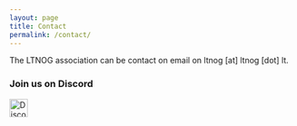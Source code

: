 ```yaml
---
layout: page
title: Contact
permalink: /contact/
---
```


The LTNOG association can be contact on email on ltnog [at] ltnog [dot] lt.

### Join us on Discord
<a href="https://discord.gg/qPGcT7rjrz" target="_blank" title="Join us on Discord">
  <img src="https://icons.getbootstrap.com/assets/icons/discord.svg" alt="Discord" style="width: 32px; height: 32px; vertical-align: middle;">
</a>
